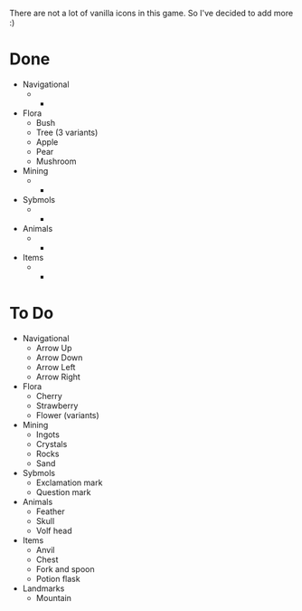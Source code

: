 There are not a lot of vanilla icons in this game. So I've decided to add more :)

# Done

* Navigational
     * -
 * Flora
     * Bush
     * Tree (3 variants)
     * Apple
     * Pear
     * Mushroom
 * Mining
     * -
 * Sybmols
     * -
 * Animals
     * -
 * Items
     * -

# To Do
 
 * Navigational
     * Arrow Up
     * Arrow Down
     * Arrow Left
     * Arrow Right
 * Flora
     * Cherry
     * Strawberry
     * Flower (variants)
 * Mining
     * Ingots
     * Crystals
     * Rocks
     * Sand
 * Sybmols
     * Exclamation mark
     * Question mark
 * Animals
     * Feather
     * Skull
     * Volf head
 * Items
     * Anvil
     * Chest
     * Fork and spoon
     * Potion flask
 * Landmarks
     * Mountain
